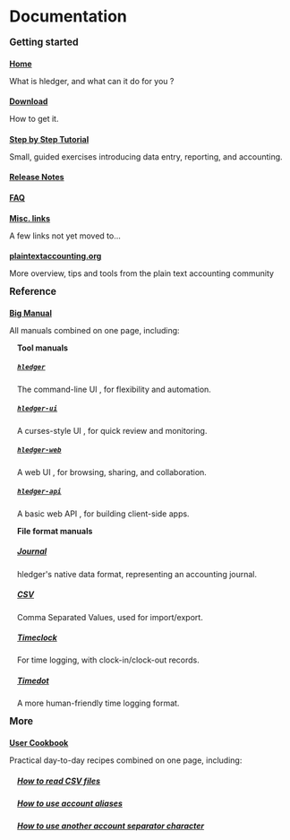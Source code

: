 # Documentation

<style>
h2 { font-size:larger; margin-top:0.5em; }
h3 { font-size:large; }
h4 { margin-bottom:0.2em; }
/*div.col-sm-5 { border:thin solid gray; }*/
</style>

<div class="container">
<div class="row">
<div class="col-sm-3">

## Getting started

#### [Home](index.html)
What is hledger, and what can it do for you ?

#### [Download](download.html)
How to get it.

#### [Step by Step Tutorial](step-by-step.html)
Small, guided exercises introducing data entry, reporting, and accounting.

#### [Release Notes](release-notes.html)

#### [FAQ](faq.html)

#### [Misc. links](more-docs.html)
A few links not yet moved to... 

#### [plaintextaccounting.org](http://plaintextaccounting.org)
More overview, tips and tools from the plain text accounting community

</div>
<div class="col-sm-3">

## Reference

#### [Big Manual](manual.html)
All manuals combined on one page,
including:

<div style="padding-left:1em;">

**Tool manuals**

##### [`hledger`](hledger.html)
The command-line UI
, for flexibility and automation.

##### [`hledger-ui`](hledger-ui.html)
A curses-style UI
, for quick review and monitoring.

##### [`hledger-web`](hledger-web.html)
A web UI
, for browsing, sharing, and collaboration.

##### [`hledger-api`](hledger-api.html)
A basic web API
, for building client-side apps. 

**File format manuals**

##### [Journal](journal.html)
hledger's native data format, representing an accounting journal.

##### [CSV](csv.html)
Comma Separated Values, used for import/export.

##### [Timeclock](timeclock.html)
For time logging, with clock-in/clock-out records.

##### [Timedot](timedot.html)
A more human-friendly time logging format.

</div>

</div>
<div class="col-sm-3">

## More

#### [User Cookbook](cookbook.html)
Practical day-to-day recipes combined on one page, including:

<div style="padding-left:1em;">

##### [How to read CSV files](csv-import.html)

##### [How to use account aliases](account-aliases.html)

##### [How to use another account separator character](account-separator.html)

</div>

</div>
</div>
</div>
